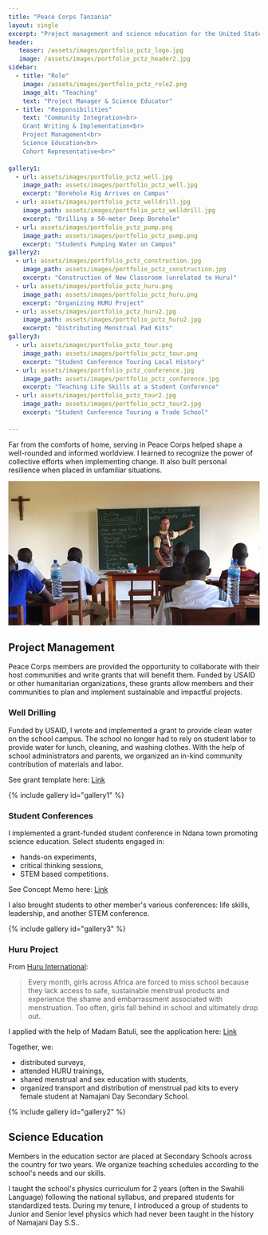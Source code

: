 ```yaml
---
title: "Peace Corps Tanzania"
layout: single
excerpt: "Project management and science education for the United States Peace Corps"
header:
   teaser: /assets/images/portfolio_pctz_logo.jpg
   image: /assets/images/portfolio_pctz_header2.jpg
sidebar:
  - title: "Role"
    image: /assets/images/portfolio_pctz_role2.png
    image_alt: "Teaching"
    text: "Project Manager & Science Educator"
  - title: "Responsibilities"
    text: "Community Integration<br>
    Grant Writing & Implementation<br>
    Project Management<br>
    Science Education<br>
    Cohort Representative<br>"

gallery1:
  - url: assets/images/portfolio_pctz_well.jpg
    image_path: assets/images/portfolio_pctz_well.jpg
    excerpt: "Borehole Rig Arrives on Campus"
  - url: assets/images/portfolio_pctz_welldrill.jpg
    image_path: assets/images/portfolio_pctz_welldrill.jpg
    excerpt: "Drilling a 50-meter Deep Borehole"
  - url: assets/images/portfolio_pctz_pump.png
    image_path: assets/images/portfolio_pctz_pump.png
    excerpt: "Students Pumping Water on Campus"
gallery2:
  - url: assets/images/portfolio_pctz_construction.jpg
    image_path: assets/images/portfolio_pctz_construction.jpg
    excerpt: "Construction of New Classroom (unrelated to Huru)"
  - url: assets/images/portfolio_pctz_huru.png
    image_path: assets/images/portfolio_pctz_huru.png
    excerpt: "Organizing HURU Project"
  - url: assets/images/portfolio_pctz_huru2.jpg
    image_path: assets/images/portfolio_pctz_huru2.jpg
    excerpt: "Distributing Menstrual Pad Kits"
gallery3:
  - url: assets/images/portfolio_pctz_tour.png
    image_path: assets/images/portfolio_pctz_tour.png
    excerpt: "Student Conference Touring Local History"
  - url: assets/images/portfolio_pctz_conference.jpg
    image_path: assets/images/portfolio_pctz_conference.jpg
    excerpt: "Teaching Life Skills at a Student Conference"
  - url: assets/images/portfolio_pctz_tour2.jpg
    image_path: assets/images/portfolio_pctz_tour2.jpg
    excerpt: "Student Conference Touring a Trade School"

---
```


Far from the comforts of home, serving in Peace Corps helped shape a well-rounded and informed worldview. I learned to recognize the power of collective efforts when implementing change. It also built personal resilience when placed in unfamiliar situations.

<img src="/assets/images/portfolio_pctz_conference.jpg" alt= "Leading a life skills breakout session during a student conference.">

## Project Management

Peace Corps members are provided the opportunity to collaborate with their host communities and write grants that will benefit them. Funded by USAID or other humanitarian organizations, these grants allow members and their communities to plan and implement sustainable and impactful projects.

### Well Drilling

Funded by USAID, I wrote and implemented a grant to provide clean water on the school campus. The school no longer had to rely on student labor to provide water for lunch, cleaning, and washing clothes. With the help of school administrators and parents, we organized an in-kind community contribution of materials and labor.

See grant template here: [Link](https://drive.google.com/file/d/1h0CrHkQrbIzCY4GLJJV2nh-DOYJKQarl/view?usp=drive_link)

{% include gallery id="gallery1" %}

### Student Conferences

I implemented a grant-funded student conference in Ndana town promoting science education. 
Select students engaged in:
- hands-on experiments,
- critical thinking sessions,
- STEM based competitions.

See Concept Memo here: [Link](https://docs.google.com/document/d/1IQsoZs2zMcKvb3729ZY4PBUdpq8bNgOe/edit?usp=sharing&ouid=101522129468829840944&rtpof=true&sd=true)

I also brought students to other member's various conferences: life skills, leadership, and another STEM conference.

{% include gallery id="gallery3" %}

### Huru Project

From [Huru International](https://www.huruinternational.org/):

> Every month, girls across Africa are forced to miss school because they lack access to safe, sustainable menstrual products and experience the shame and embarrassment associated with menstruation. Too often, girls fall behind in school and ultimately drop out.

I applied with the help of Madam Batuli, see the application here: [Link](https://docs.google.com/document/d/1sIj5cmGqJ5ndx5tQnPi7vkGtRnEfxDXX/edit?usp=sharing&ouid=101522129468829840944&rtpof=true&sd=true)

Together, we:
- distributed surveys,
- attended HURU trainings,
- shared menstrual and sex education with students,
- organized transport and distribution of menstrual pad kits to every female student at Namajani Day Secondary School.

{% include gallery id="gallery2" %}

## Science Education

Members in the education sector are placed at Secondary Schools across the country for two years. We organize teaching schedules according to the school's needs and our skills. 

I taught the school's physics curriculum for 2 years (often in the Swahili Language) following the national syllabus, and prepared students for standardized tests. During my tenure, I introduced a group of students to Junior and Senior level physics which had never been taught in the history of Namajani Day S.S..
